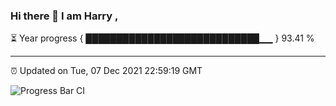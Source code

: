### Hi there 👋 I am Harry , 

⏳ Year progress { ████████████████████████████▁▁ } 93.41 %

---

⏰ Updated on Tue, 07 Dec 2021 22:59:19 GMT

![Progress Bar CI](https://github.com/duykhang68/duykhang68/workflows/Progress%20Bar%20CI/badge.svg)
